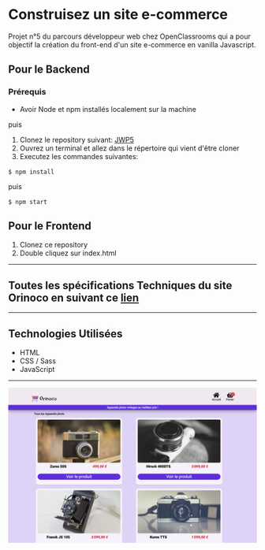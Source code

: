 # Construisez un site e-commerce
Projet n°5 du parcours développeur web chez OpenClassrooms qui a pour objectif la création du front-end d'un site e-commerce en vanilla Javascript.

## Pour le Backend

### Prérequis

- Avoir Node et npm installés localement sur la machine

puis

1. Clonez le repository suivant: [JWP5](https://github.com/gjouet83/JWDP5.git)
2. Ouvrez un terminal et allez dans le répertoire qui vient d'être cloner
3. Executez les commandes suivantes: 
```
$ npm install
```
puis
```
$ npm start
``` 

## Pour le Frontend

1. Clonez ce repository
2. Double cliquez sur index.html

***

## Toutes les spécifications Techniques du site Orinoco en suivant ce [lien](/P5_Spécifications+fonctionnelles+Orinoco.pdf)

***

## Technologies Utilisées

- HTML
- CSS / Sass
- JavaScript

***

![homepage](/img/homepage.png)